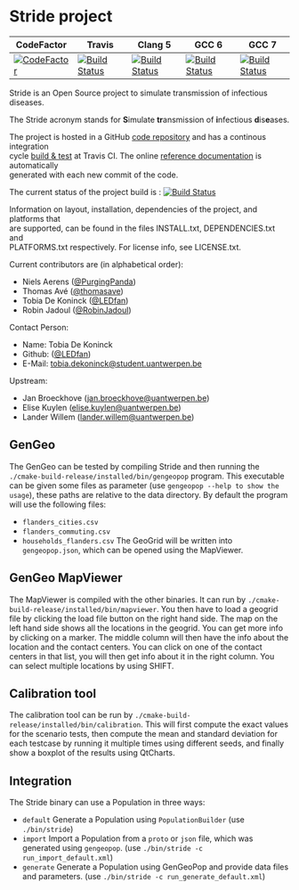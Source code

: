 # Stride project 

|CodeFactor|Travis|Clang 5|GCC 6| GCC 7|
|--|--|--|--|--|
|[![CodeFactor](https://www.codefactor.io/repository/github/ledfan/bachelorproef/badge)](https://www.codefactor.io/repository/github/ledfan/bachelorproef)|[![Build Status](https://travis-ci.com/LEDfan/Bachelorproef.svg?token=csyiPstpMdAYGLr6wqxd&branch=master)](https://travis-ci.com/LEDfan/Bachelorproef)|[![Build Status](https://ci.ledfan.be/buildStatus/icon?job=BachelorProef/Tests-compile-docker-clang-5)](https://ci.ledfan.be/job/BachelorProef/job/Tests-compile-docker-clang-5/)|[![Build Status](https://ci.ledfan.be/buildStatus/icon?job=BachelorProef/Tests-compile-docker-gcc-6)](https://ci.ledfan.be/job/BachelorProef/job/Tests-compile-docker-gcc-6/)|[![Build Status](https://ci.ledfan.be/buildStatus/icon?job=BachelorProef/Tests-compile-docker-gcc-7)](https://ci.ledfan.be/job/BachelorProef/job/Tests-compile-docker-gcc-7/)|

Stride is an Open Source project to simulate transmission of infectious diseases.

The Stride acronym stands for **S**imulate **tr**ansmission of **i**nfectious **d**is**e**ases.
 
The project is hosted in a GitHub [code repository](https://github.com/broeckho/stride.git) and has a continous integration  
 cycle [build & test](https://travis-ci.org/broeckho/stride) at Travis CI. The online [reference documentation](https://broeckho.github.io/stride) is automatically  
 generated with each new commit of the code.

The current status of the project build is : [![Build Status](https://travis-ci.org/broeckho/stride.svg?branch=master)](https://travis-ci.org/broeckho/stride)

Information on layout, installation, dependencies of the project, and platforms that  
are supported, can be found in the files INSTALL.txt, DEPENDENCIES.txt and  
PLATFORMS.txt respectively.
For license info, see LICENSE.txt.  

Current contributors are (in alphabetical order):

* Niels Aerens ([@PurgingPanda](https://github.com/PurgingPanda))
* Thomas Avé  ([@thomasave](http://github.com/thomasave))
* Tobia De Koninck ([@LEDfan](https://github.com/LEDfan))
* Robin Jadoul ([@RobinJadoul](https://github.com/RobinJadoul))

Contact Person:

* Name: Tobia De Koninck
* Github: ([@LEDfan](https://github.com/LEDfan))
* E-Mail: tobia.dekoninck@student.uantwerpen.be

Upstream:
* Jan Broeckhove (jan.broeckhove@uantwerpen.be)
* Elise Kuylen (elise.kuylen@uantwerpen.be)
* Lander Willem (lander.willem@uantwerpen.be)

## GenGeo
The GenGeo can be tested by compiling Stride and then running the `./cmake-build-release/installed/bin/gengeopop` program.
This executable can be given some files as parameter (use `gengeopop --help to show the usage`), these paths are relative to the data directory.
By default the program will use the following files:
 - `flanders_cities.csv`
 - `flanders_commuting.csv`
 - `households_flanders.csv`
The GeoGrid will be written into `gengeopop.json`, which can be opened using the MapViewer.


## GenGeo MapViewer
The MapViewer is compiled with the other binaries. It can run by `./cmake-build-release/installed/bin/mapviewer`. You then have to load a geogrid file by clicking the load file button on the right hand side. The map on the left hand side shows all the locations in the geogrid. You can get more info by clicking on a marker. The middle column will then have the info about the location and the contact centers. You can click on one of the contact centers in that list, you will then get info about it in the right column.
You can select multiple locations by using SHIFT.

## Calibration tool
The calibration tool can be run by `./cmake-build-release/installed/bin/calibration`.
This will first compute the exact values for the scenario tests, then compute the mean and standard deviation for each testcase by running it multiple times using different seeds, and finally show a boxplot of the results using QtCharts.

## Integration

The Stride binary can use a Population in three ways:

  - `default`   Generate a Population using `PopulationBuilder` (use `./bin/stride`)
  - `import`    Import a Population from a `proto` or `json` file, which was generated using `gengeopop`. (use `./bin/stride -c run_import_default.xml`)
  - `generate`  Generate a Population using GenGeoPop and provide data files and parameters. (use `./bin/stride -c run_generate_default.xml`)
